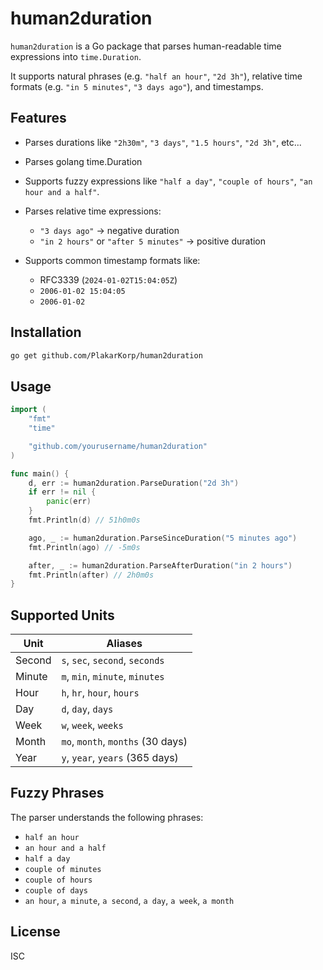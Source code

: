 # human2duration

`human2duration` is a Go package that parses human-readable time expressions into `time.Duration`.

It supports natural phrases (e.g. `"half an hour"`, `"2d 3h"`), relative time formats (e.g. `"in 5 minutes"`, `"3 days ago"`), and timestamps.

## Features

* Parses durations like `"2h30m"`, `"3 days"`, `"1.5 hours"`, `"2d 3h"`, etc...
* Parses golang time.Duration
* Supports fuzzy expressions like `"half a day"`, `"couple of hours"`, `"an hour and a half"`.
* Parses relative time expressions:

  * `"3 days ago"` → negative duration
  * `"in 2 hours"` or `"after 5 minutes"` → positive duration
* Supports common timestamp formats like:

  * RFC3339 (`2024-01-02T15:04:05Z`)
  * `2006-01-02 15:04:05`
  * `2006-01-02`

## Installation

```bash
go get github.com/PlakarKorp/human2duration
```

## Usage

```go
import (
    "fmt"
    "time"

    "github.com/yourusername/human2duration"
)

func main() {
    d, err := human2duration.ParseDuration("2d 3h")
    if err != nil {
        panic(err)
    }
    fmt.Println(d) // 51h0m0s

    ago, _ := human2duration.ParseSinceDuration("5 minutes ago")
    fmt.Println(ago) // -5m0s

    after, _ := human2duration.ParseAfterDuration("in 2 hours")
    fmt.Println(after) // 2h0m0s
}
```

## Supported Units

| Unit   | Aliases                           |
| ------ | --------------------------------- |
| Second | `s`, `sec`, `second`, `seconds`   |
| Minute | `m`, `min`, `minute`, `minutes`   |
| Hour   | `h`, `hr`, `hour`, `hours`        |
| Day    | `d`, `day`, `days`                |
| Week   | `w`, `week`, `weeks`              |
| Month  | `mo`, `month`, `months` (30 days) |
| Year   | `y`, `year`, `years` (365 days)   |

## Fuzzy Phrases

The parser understands the following phrases:

* `half an hour`
* `an hour and a half`
* `half a day`
* `couple of minutes`
* `couple of hours`
* `couple of days`
* `an hour`, `a minute`, `a second`, `a day`, `a week`, `a month`

## License

ISC
